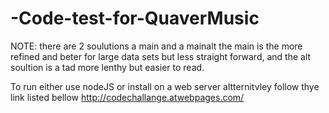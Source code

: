 # -Code-test-for-QuaverMusic

NOTE: there are 2 soulutions  a main and a mainalt the main is the more refined and beter for large data sets  but less straight forward,  and the alt soultion is a tad more lenthy but easier to read.

To run either use nodeJS or install on a web server altternitvley follow thye link listed bellow
http://codechallange.atwebpages.com/
